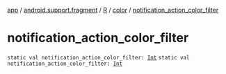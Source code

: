 [app](../../../index.md) / [android.support.fragment](../../index.md) / [R](../index.md) / [color](index.md) / [notification_action_color_filter](.)

# notification_action_color_filter

`static val notification_action_color_filter: `[`Int`](https://kotlinlang.org/api/latest/jvm/stdlib/kotlin/-int/index.html)
`static val notification_action_color_filter: `[`Int`](https://kotlinlang.org/api/latest/jvm/stdlib/kotlin/-int/index.html)